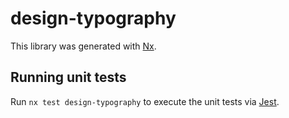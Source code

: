 # design-typography

This library was generated with [Nx](https://nx.dev).

## Running unit tests

Run `nx test design-typography` to execute the unit tests via [Jest](https://jestjs.io).
